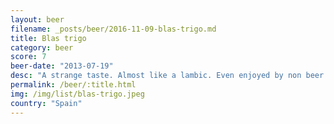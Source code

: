 ```yaml
---
layout: beer
filename: _posts/beer/2016-11-09-blas-trigo.md
title: Blas trigo
category: beer
score: 7
beer-date: "2013-07-19"
desc: "A strange taste. Almost like a lambic. Even enjoyed by non beer drinkers"
permalink: /beer/:title.html
img: /img/list/blas-trigo.jpeg
country: "Spain"
---
```

